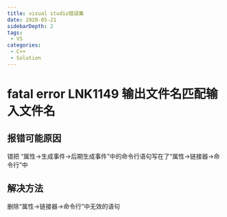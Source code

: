 ```yaml
---
title: visual studio错误集
date: 2020-05-21
sidebarDepth: 2
tags:
 - VS
categories:
 - C++
 - Solution
---
```

# fatal error LNK1149 输出文件名匹配输入文件名
## 报错可能原因
错把 “属性->生成事件->后期生成事件”中的命令行语句写在了“属性->链接器->命令行”中
## 解决方法
删除“属性->链接器->命令行”中无效的语句